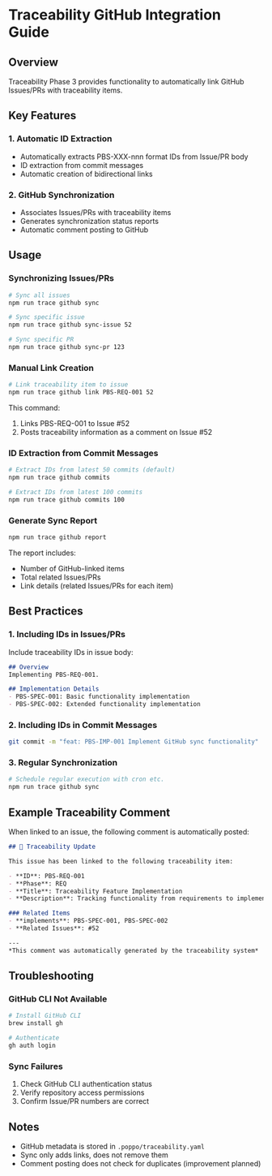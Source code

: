 # Traceability GitHub Integration Guide

## Overview

Traceability Phase 3 provides functionality to automatically link GitHub Issues/PRs with traceability items.

## Key Features

### 1. Automatic ID Extraction
- Automatically extracts PBS-XXX-nnn format IDs from Issue/PR body
- ID extraction from commit messages
- Automatic creation of bidirectional links

### 2. GitHub Synchronization
- Associates Issues/PRs with traceability items
- Generates synchronization status reports
- Automatic comment posting to GitHub

## Usage

### Synchronizing Issues/PRs

```bash
# Sync all issues
npm run trace github sync

# Sync specific issue
npm run trace github sync-issue 52

# Sync specific PR
npm run trace github sync-pr 123
```

### Manual Link Creation

```bash
# Link traceability item to issue
npm run trace github link PBS-REQ-001 52
```

This command:
1. Links PBS-REQ-001 to Issue #52
2. Posts traceability information as a comment on Issue #52

### ID Extraction from Commit Messages

```bash
# Extract IDs from latest 50 commits (default)
npm run trace github commits

# Extract IDs from latest 100 commits
npm run trace github commits 100
```

### Generate Sync Report

```bash
npm run trace github report
```

The report includes:
- Number of GitHub-linked items
- Total related Issues/PRs
- Link details (related Issues/PRs for each item)

## Best Practices

### 1. Including IDs in Issues/PRs

Include traceability IDs in issue body:

```markdown
## Overview
Implementing PBS-REQ-001.

## Implementation Details
- PBS-SPEC-001: Basic functionality implementation
- PBS-SPEC-002: Extended functionality implementation
```

### 2. Including IDs in Commit Messages

```bash
git commit -m "feat: PBS-IMP-001 Implement GitHub sync functionality"
```

### 3. Regular Synchronization

```bash
# Schedule regular execution with cron etc.
npm run trace github sync
```

## Example Traceability Comment

When linked to an issue, the following comment is automatically posted:

```markdown
## 🔗 Traceability Update

This issue has been linked to the following traceability item:

- **ID**: PBS-REQ-001
- **Phase**: REQ
- **Title**: Traceability Feature Implementation
- **Description**: Tracking functionality from requirements to implementation

### Related Items
- **implements**: PBS-SPEC-001, PBS-SPEC-002
- **Related Issues**: #52

---
*This comment was automatically generated by the traceability system*
```

## Troubleshooting

### GitHub CLI Not Available

```bash
# Install GitHub CLI
brew install gh

# Authenticate
gh auth login
```

### Sync Failures

1. Check GitHub CLI authentication status
2. Verify repository access permissions
3. Confirm Issue/PR numbers are correct

## Notes

- GitHub metadata is stored in `.poppo/traceability.yaml`
- Sync only adds links, does not remove them
- Comment posting does not check for duplicates (improvement planned)